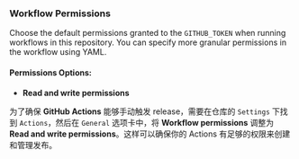 ### Workflow Permissions

Choose the default permissions granted to the `GITHUB_TOKEN` when running workflows in this repository. You can specify more granular permissions in the workflow using YAML. 

#### Permissions Options:
- **Read and write permissions**
  
为了确保 **GitHub Actions** 能够手动触发 release，需要在仓库的 `Settings` 下找到 `Actions`，然后在 `General` 选项卡中，将 **Workflow permissions** 调整为 **Read and write permissions**。这样可以确保你的 Actions 有足够的权限来创建和管理发布。
